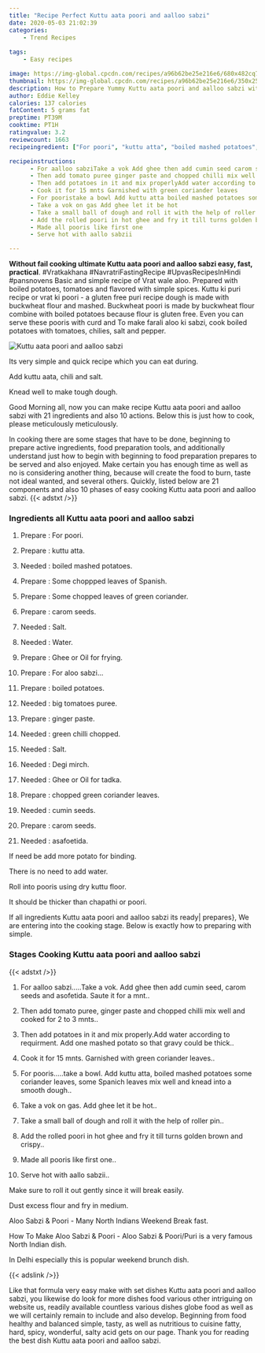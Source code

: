 ```yaml
---
title: "Recipe Perfect Kuttu aata poori and aalloo sabzi"
date: 2020-05-03 21:02:39
categories:
    - Trend Recipes
    
tags:
    - Easy recipes

image: https://img-global.cpcdn.com/recipes/a96b62be25e216e6/680x482cq70/kuttu-aata-poori-and-aalloo-sabzi-recipe-main-photo.jpg
thumbnail: https://img-global.cpcdn.com/recipes/a96b62be25e216e6/350x250cq70/kuttu-aata-poori-and-aalloo-sabzi-recipe-main-photo.jpg
description: How to Prepare Yummy Kuttu aata poori and aalloo sabzi with 21 ingredients and 10 stages of easy cooking.
author: Eddie Kelley
calories: 137 calories
fatContent: 5 grams fat
preptime: PT39M
cooktime: PT1H
ratingvalue: 3.2
reviewcount: 1663
recipeingredient: ["For poori", "kuttu atta", "boiled mashed potatoes", "Some choppped leaves of Spanish", "Some chopped leaves of green coriander", "carom seeds", "Salt", "Water", "Ghee or Oil for frying", "For aloo sabzi", "boiled potatoes", "big tomatoes puree", "ginger paste", "green chilli chopped", "Salt", "Degi mirch", "Ghee or Oil for tadka", "chopped green coriander leaves", "cumin seeds", "carom seeds", "asafoetida"]

recipeinstructions: 
      - For aalloo sabziTake a vok Add ghee then add cumin seed carom seeds and asofetida Saute it for a mnt 
      - Then add tomato puree ginger paste and chopped chilli mix well and cooked for 2 to 3 mnts 
      - Then add potatoes in it and mix properlyAdd water according to requirment Add one mashed potato so that gravy could be thick 
      - Cook it for 15 mnts Garnished with green coriander leaves 
      - For pooristake a bowl Add kuttu atta boiled mashed potatoes some coriander leaves some Spanich leaves mix well and knead into a smooth dough 
      - Take a vok on gas Add ghee let it be hot 
      - Take a small ball of dough and roll it with the help of roller pin 
      - Add the rolled poori in hot ghee and fry it till turns golden brown and crispy 
      - Made all pooris like first one 
      - Serve hot with aallo sabzii

---
```




**Without fail cooking ultimate Kuttu aata poori and aalloo sabzi easy, fast, practical**. #Vratkakhana #NavratriFastingRecipe #UpvasRecipesInHindi #pansnovens Basic and simple recipe of Vrat wale aloo. Prepared with boiled potatoes, tomatoes and flavored with simple spices. Kuttu ki puri recipe or vrat ki poori - a gluten free puri recipe dough is made with buckwheat flour and mashed. Buckwheat poori is made by buckwheat flour combine with boiled potatoes because flour is gluten free. Even you can serve these pooris with curd and To make farali aloo ki sabzi, cook boiled potatoes with tomatoes, chilies, salt and pepper.


![Kuttu aata poori and aalloo sabzi](https://img-global.cpcdn.com/recipes/a96b62be25e216e6/680x482cq70/kuttu-aata-poori-and-aalloo-sabzi-recipe-main-photo.jpg "Kuttu aata poori and aalloo sabzi")



Its very simple and quick recipe which you can eat during.

Add kuttu aata, chili and salt.

Knead well to make tough dough.


Good Morning all, now you can make recipe Kuttu aata poori and aalloo sabzi with 21 ingredients and also 10 actions. Below this is just how to cook, please meticulously meticulously.

In cooking there are some stages that have to be done, beginning to prepare active ingredients, food preparation tools, and additionally understand just how to begin with beginning to food preparation prepares to be served and also enjoyed. Make certain you has enough time as well as no is considering another thing, because will create the food to burn, taste not ideal wanted, and several others. Quickly, listed below are 21 components and also 10 phases of easy cooking Kuttu aata poori and aalloo sabzi.
{{< adstxt />}}

### Ingredients all Kuttu aata poori and aalloo sabzi


1. Prepare  : For poori.

1. Prepare  : kuttu atta.

1. Needed  : boiled mashed potatoes.

1. Prepare  : Some choppped leaves of Spanish.

1. Prepare  : Some chopped leaves of green coriander.

1. Prepare  : carom seeds.

1. Needed  : Salt.

1. Needed  : Water.

1. Prepare  : Ghee or Oil for frying.

1. Prepare  : For aloo sabzi...

1. Prepare  : boiled potatoes.

1. Needed  : big tomatoes puree.

1. Prepare  : ginger paste.

1. Needed  : green chilli chopped.

1. Needed  : Salt.

1. Needed  : Degi mirch.

1. Needed  : Ghee or Oil for tadka.

1. Prepare  : chopped green coriander leaves.

1. Needed  : cumin seeds.

1. Prepare  : carom seeds.

1. Needed  : asafoetida.


If need be add more potato for binding.

There is no need to add water.

Roll into pooris using dry kuttu floor.

It should be thicker than chapathi or poori.


If all ingredients Kuttu aata poori and aalloo sabzi its ready| prepares}, We are entering into the cooking stage. Below is exactly how to preparing with simple.

### Stages Cooking Kuttu aata poori and aalloo sabzi

{{< adstxt />}}


1. For aalloo sabzi.....Take a vok. Add ghee then add cumin seed, carom seeds and asofetida. Saute it for a mnt..



1. Then add tomato puree, ginger paste and chopped chilli mix well and cooked for 2 to 3 mnts..



1. Then add potatoes in it and mix properly.Add water according to requirment. Add one mashed potato so that gravy could be thick..



1. Cook it for 15 mnts. Garnished with green coriander leaves..



1. For pooris.....take a bowl. Add kuttu atta, boiled mashed potatoes some coriander leaves, some Spanich leaves mix well and knead into a smooth dough..



1. Take a vok on gas. Add ghee let it be hot..



1. Take a small ball of dough and roll it with the help of roller pin..



1. Add the rolled poori in hot ghee and fry it till turns golden brown and crispy..



1. Made all pooris like first one..



1. Serve hot with aallo sabzii..




Make sure to roll it out gently since it will break easily.

Dust excess flour and fry in medium.

Aloo Sabzi &amp; Poori - Many North Indians Weekend Break fast.

How To Make Aloo Sabzi &amp; Poori - Aloo Sabzi &amp; Poori/Puri is a very famous North Indian dish.

In Delhi especially this is popular weekend brunch dish.


{{< adslink />}}

Like that formula very easy make with set dishes Kuttu aata poori and aalloo sabzi, you likewise do look for more dishes food various other intriguing on website us, readily available countless various dishes globe food as well as we will certainly remain to include and also develop. Beginning from food healthy and balanced simple, tasty, as well as nutritious to cuisine fatty, hard, spicy, wonderful, salty acid gets on our page. Thank you for reading the best dish Kuttu aata poori and aalloo sabzi.
